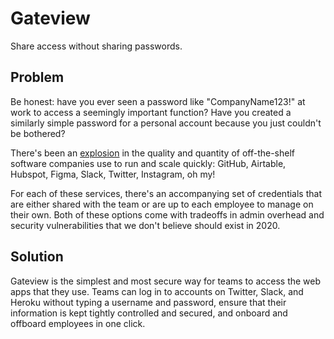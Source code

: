 # Gateview

Share access without sharing passwords.

## Problem

Be honest: have you ever seen a password like "CompanyName123!" at work to
access a seemingly important function?  Have you created a similarly simple
password for a personal account because you just couldn't be bothered?

There's been an
[explosion](https://blog.acrossapp.com/how-a-2-person-startup-already-uses-28-other-tools/)
in the quality and quantity of off-the-shelf software companies use to
run and scale quickly: GitHub, Airtable, Hubspot, Figma, Slack, Twitter,
Instagram, oh my!

For each of these services, there's an accompanying set of credentials that are
either shared with the team or are up to each employee to manage on their own.
Both of these options come with tradeoffs in admin overhead and security vulnerabilities that
we don't believe should exist in 2020.

## Solution

Gateview is the simplest and most secure way for teams to access the web apps
that they use. Teams can log in to accounts on Twitter, Slack, and Heroku
without typing a username and password, ensure that their information is kept tightly
controlled and secured, and onboard and offboard employees in one click.
